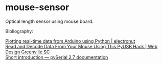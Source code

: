 mouse-sensor
============

Optical length sensor using mouse board.

Bibliography:

[Plotting real-time data from Arduino using Python | electronut](http://goo.gl/lYqgJ0)  
[Read and Decode Data From Your Mouse Using This PyUSB Hack | Web Design Greenville SC](http://goo.gl/9V4xJ1)  
[Short introduction — pySerial 2.7 documentation](http://goo.gl/3Gc1G)  

